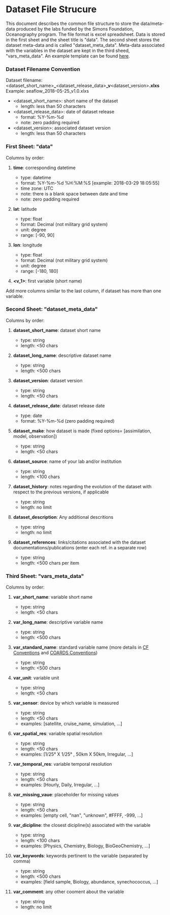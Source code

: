 # Dataset File Strucure
This document describes the common file structure to store the data/meta-data produced by the labs funded by the Simons Foundation, Oceanography program. The file format is excel spreadsheet. Data is stored in the first sheet and the sheet title is "data". The second sheet stores the dataset meta-data and is called "dataset_meta_data". Meta-data associated with the variables in the dataset are kept in the third sheed, "vars_meta_data". An example template can be found [here](http://opedia.io/template). 


### Dataset Filename Convention
Dataset filename: &lt;dataset_short_name&gt;**_**&lt;dataset_release_data&gt;**_v**&lt;dataset_version&gt;**.xlxs**
Example: seaflow_2018-05-25_v1.0.xlxs

* &lt;dataset_short_name&gt;: short name of the dataset
	- length: less than 50 characters
* &lt;dataset_release_data&gt;: date of dataset release
	- format: %Y-%m-%d
	- note: zero padding required
* &lt;dataset_version&gt;: associated dataset version
	- length: less than 50 characters



### First Sheet: "data"
Columns by order:

1. **time**: corresponding datetime
	- type: datetime
	- format: %Y-%m-%d %H:%M:%S [example: 2018-03-29 18:05:55]
	- time zone: UTC
	- note: there is a blank space between date and time
	- note: zero padding required

2. **lat**: latitude
	- type: float
	- format: Decimal (not military grid system)
	- unit: degree
	- range: [-90, 90]

3. **lon**: longitude
	- type: float
	- format: Decimal (not military grid system)
	- unit: degree
	- range: [-180, 180]

3. **&lt;v_1&gt;**: first variable (short name)

Add more columns similar to the last column, if dataset has more than one variable. 	



### Second Sheet: "dataset_meta_data"
Columns by order:

1. **dataset_short_name**: dataset short name
	- type: string
	- length: <50 chars

2. **dataset_long_name**: descriptive dataset name
	- type: string
	- length: <500 chars

3. **dataset_version**: dataset version
	- type: string
	- length: <50 chars

4. **dataset_release_date**: dataset release date
	- type: date
	- format: %Y-%m-%d  (zero padding required)

5. **dataset_make**: how dataset is made (fixed options= [assimilation, model, observation])
	- type: string
	- length: <50 chars

6. **dataset_source**: name of your lab and/or institution
	- type: string
	- length: <100 chars

7. **dataset_history**: notes regarding the evolution of the dataset with respect to the previous versions, if applicable
	- type: string
	- length: no limit
	
8. **dataset_description**: Any additional descritions
	- type: string
	- length: no limit

9. **dataset_references**: links/citations associated with the dataset documentations/publications (enter each ref. in a separate row)
	- type: string
	- length: <500 chars per item




### Third Sheet: "vars_meta_data"
Columns by order:

1. **var_short_name**: variable short name
	- type: string
	- length: <50 chars

2. **var_long_name**: descriptive variable name
	- type: string
	- length: <500 chars

3. **var_standard_name**: standard variable name (more details in [CF Conventions](http://cfconventions.org/Data/cf-standard-names/49/build/cf-standard-name-table.html
) and [COARDS Conventions](http://ferret.pmel.noaa.gov/Ferret/documentation/coards-netcdf-conventions))
	- type: string
	- length: <500 chars

4. **var_unit**: variable unit
	- type: string
	- length: <50 chars

5. **var_sensor**: device by which variable is measured
	- type: string
	- length: <50 chars	
	- examples: [satellite, cruise_name, simulation, ...]		

6. **var_spatial_res**: variable spatial resolution
	- type: string
	- length: <50 chars	
	- examples: [1/25° X 1/25° , 50km X 50km, Irregular, ...]

7. **var_temporal_res**: variable temporal resolution
	- type: string
	- length: <50 chars	
	- examples: [Hourly, Daily, Irregular, ...]	

8. **var_missing_vaue**: placeholder for missing values
	- type: string
	- length: <50 chars	
	- examples: [empty cell, "nan", "unknown", #FFFF, -999, ...]		

9. **var_dicipline**: the closest dicipline(s) associated with the variable
	- type: string
	- length: <100 chars	
	- examples: [Physics, Chemistry, Biology, BioGeoChemistry, ...]		

10. **var_keywords**: keywords pertinent to the variable (separated by comma)
	- type: string
	- length: <500 chars	
	- examples: [field sample, Biology, abundance, synechococcus, ...]		

11. **var_comment**: any other cooment about the variable
	- type: string
	- length: no limit		